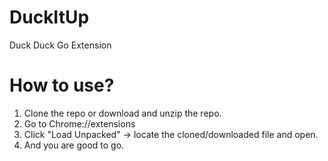 # DuckItUp
Duck Duck Go Extension

# How to use?
1. Clone the repo or download and unzip the repo.
2. Go to Chrome://extensions
3. Click "Load Unpacked" -> locate the cloned/downloaded file and open.
4. And you are good to go.
